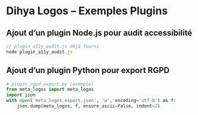 # Dihya Logos – Exemples Plugins

## Ajout d’un plugin Node.js pour audit accessibilité
```js
// plugin_a11y_audit.js déjà fourni
node plugin_a11y_audit.js
```

## Ajout d’un plugin Python pour export RGPD
```python
# plugin_rgpd_export.py (exemple)
from meta_logos import meta_logos
import json
with open('meta_logos_export.json', 'w', encoding='utf-8') as f:
    json.dump(meta_logos, f, ensure_ascii=False, indent=2)
```

